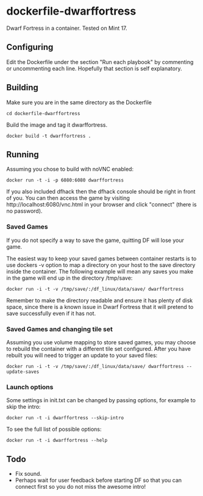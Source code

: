 dockerfile-dwarffortress
========================

Dwarf Fortress in a container. Tested on Mint 17.

Configuring
-----------

Edit the Dockerfile under the section "Run each playbook" by commenting or uncommenting each line. Hopefully that section is self explanatory.

Building
--------

Make sure you are in the same directory as the Dockerfile

    cd dockerfile-dwarffortress

Build the image and tag it dwarffortress.

    docker build -t dwarffortress .

Running
-------

Assuming you chose to build with noVNC enabled:

    docker run -t -i -p 6080:6080 dwarffortress

If you also included dfhack then the dfhack console should be right in front of you. You can then access the game by visiting http://localhost:6080/vnc.html in your browser and click "connect" (there is no password).

### Saved Games ###

If you do not specify a way to save the game, quitting DF will lose your game.

The easiest way to keep your saved games between container restarts is to use dockers -v option to map a directory on your host to the save directory inside the container. The following example will mean any saves you make in the game will end up in the directory /tmp/save:

    docker run -i -t -v /tmp/save/:/df_linux/data/save/ dwarffortress

Remember to make the directory readable and ensure it has plenty of disk space, since there is a known issue in Dwarf Fortress that it will pretend to save successfully even if it has not.

### Saved Games and changing tile set ###

Assuming you use volume mapping to store saved games, you may choose to rebuild the container with a different tile set configured. After you have rebuilt you will need to trigger an update to your saved files:

    docker run -i -t -v /tmp/save/:/df_linux/data/save/ dwarffortress --update-saves

### Launch options ###

Some settings in init.txt can be changed by passing options, for example to skip the intro:

    docker run -t -i dwarffortress --skip-intro

To see the full list of possible options:

    docker run -t -i dwarffortress --help

Todo
----

* Fix sound.
* Perhaps wait for user feedback before starting DF so that you can connect first so you do not miss the awesome intro!